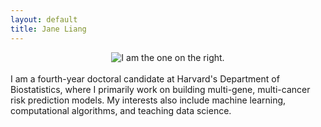 ```yaml
---
layout: default
title: Jane Liang
---
```


<center><img src="{{ site.url }}/media/chicken.jpg" style="max-width: 90%;" height=auto title="I am the one on the right."/></center>
<br>
I am a fourth-year doctoral candidate at Harvard's Department of Biostatistics, where I primarily work on building multi-gene, multi-cancer risk prediction models. My interests also include machine learning, computational algorithms, and teaching data science. 